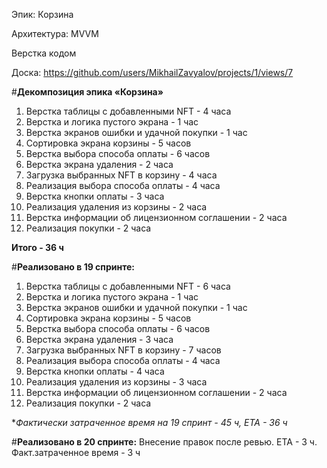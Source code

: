 Эпик: Корзина

Архитектура: MVVM

Верстка кодом

Доска: https://github.com/users/MikhailZavyalov/projects/1/views/7

#**Декомпозиция эпика «Корзина»**

1. Верстка таблицы с добавленными NFT - 4 часа
2. Верстка и логика пустого экрана - 1 час
3. Верстка экранов ошибки и удачной покупки - 1 час
4. Сортировка экрана корзины - 5 часов
5. Верстка выбора способа оплаты - 6 часов
6. Верстка экрана удаления - 2 часа
7. Загрузка выбранных NFT в корзину - 4 часа
8. Реализация выбора способа оплаты - 4 часа
9. Верстка кнопки оплаты - 3 часа
10. Реализация удаления из корзины - 2 часа
11. Верстка информации об лицензионном соглашении - 2 часа
12. Реализация покупки - 2 часа

**Итого - 36 ч**


#**Реализовано в 19 спринте:**
1. Верстка таблицы с добавленными NFT - 6 часа
2. Верстка и логика пустого экрана - 1 час
3. Верстка экранов ошибки и удачной покупки - 1 час
4. Сортировка экрана корзины - 5 часов
5. Верстка выбора способа оплаты - 6 часов
6. Верстка экрана удаления - 3 часа
7. Загрузка выбранных NFT в корзину - 7 часов
8. Реализация выбора способа оплаты - 4 часа
9. Верстка кнопки оплаты - 4 часа
10. Реализация удаления из корзины - 3 часа
11. Верстка информации об лицензионном соглашении - 2 часа
12. Реализация покупки - 2 часа

**Фактически затраченное время на 19 спринт - 45 ч, ETA - 36 ч*

#**Реализовано в 20 спринте:**
Внесение правок после ревью. ETA - 3 ч. Факт.затраченное время - 3 ч

